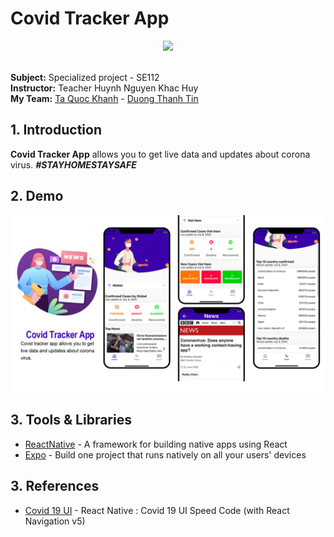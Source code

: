 # Covid Tracker App

<p align="center">
   <img width="50%" src ="https://image.freepik.com/free-vector/coronavirus-news-update-illustration_52683-51042.jpg" />
</p>

<br> **Subject:** Specialized project - SE112
<br> **Instructor:** Teacher Huynh Nguyen Khac Huy
<br> **My Team:** 
[Ta Quoc Khanh](https://github.com/khanhtaquoc98) - [Duong Thanh Tin](https://github.com/DuongThanhTin)


## 1. Introduction
**Covid Tracker App** allows you to get live data and updates about corona virus. 
***#STAYHOMESTAYSAFE***


## 2. Demo
![Full Map](https://github.com/khanhtaquoc98/Covid-tracker-app/blob/master/assets/tracker-imagebg.png?raw=true)


## 3. Tools & Libraries
- [ReactNative](https://reactnative.dev/) - A framework for building native apps using React
- [Expo](https://expo.io/) - Build one project that runs natively on all your users' devices

## 3. References
- [Covid 19 UI](https://www.youtube.com/watch?v=HAJNavojC8s) - React Native : Covid 19 UI Speed Code (with React Navigation v5)
